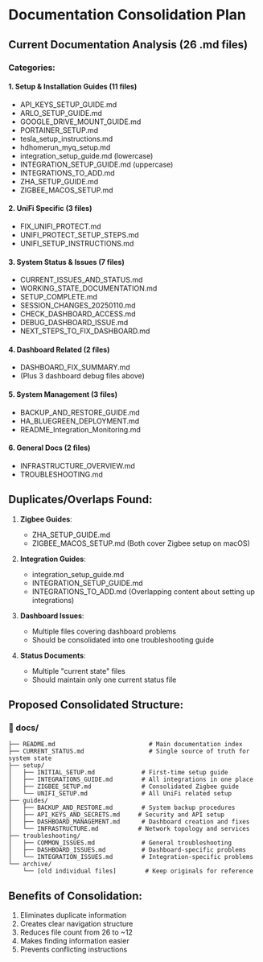 # Documentation Consolidation Plan

## Current Documentation Analysis (26 .md files)

### Categories:

#### 1. **Setup & Installation Guides** (11 files)
- API_KEYS_SETUP_GUIDE.md
- ARLO_SETUP_GUIDE.md
- GOOGLE_DRIVE_MOUNT_GUIDE.md
- PORTAINER_SETUP.md
- tesla_setup_instructions.md
- hdhomerun_myq_setup.md
- integration_setup_guide.md (lowercase)
- INTEGRATION_SETUP_GUIDE.md (uppercase)
- INTEGRATIONS_TO_ADD.md
- ZHA_SETUP_GUIDE.md
- ZIGBEE_MACOS_SETUP.md

#### 2. **UniFi Specific** (3 files)
- FIX_UNIFI_PROTECT.md
- UNIFI_PROTECT_SETUP_STEPS.md
- UNIFI_SETUP_INSTRUCTIONS.md

#### 3. **System Status & Issues** (7 files)
- CURRENT_ISSUES_AND_STATUS.md
- WORKING_STATE_DOCUMENTATION.md
- SETUP_COMPLETE.md
- SESSION_CHANGES_20250110.md
- CHECK_DASHBOARD_ACCESS.md
- DEBUG_DASHBOARD_ISSUE.md
- NEXT_STEPS_TO_FIX_DASHBOARD.md

#### 4. **Dashboard Related** (2 files)
- DASHBOARD_FIX_SUMMARY.md
- (Plus 3 dashboard debug files above)

#### 5. **System Management** (3 files)
- BACKUP_AND_RESTORE_GUIDE.md
- HA_BLUEGREEN_DEPLOYMENT.md
- README_Integration_Monitoring.md

#### 6. **General Docs** (2 files)
- INFRASTRUCTURE_OVERVIEW.md
- TROUBLESHOOTING.md

## Duplicates/Overlaps Found:

1. **Zigbee Guides**: 
   - ZHA_SETUP_GUIDE.md
   - ZIGBEE_MACOS_SETUP.md
   (Both cover Zigbee setup on macOS)

2. **Integration Guides**:
   - integration_setup_guide.md
   - INTEGRATION_SETUP_GUIDE.md
   - INTEGRATIONS_TO_ADD.md
   (Overlapping content about setting up integrations)

3. **Dashboard Issues**:
   - Multiple files covering dashboard problems
   - Should be consolidated into one troubleshooting guide

4. **Status Documents**:
   - Multiple "current state" files
   - Should maintain only one current status file

## Proposed Consolidated Structure:

### 📁 docs/
```
├── README.md                          # Main documentation index
├── CURRENT_STATUS.md                  # Single source of truth for system state
├── setup/
│   ├── INITIAL_SETUP.md             # First-time setup guide
│   ├── INTEGRATIONS_GUIDE.md        # All integrations in one place
│   ├── ZIGBEE_SETUP.md              # Consolidated Zigbee guide
│   └── UNIFI_SETUP.md               # All UniFi related setup
├── guides/
│   ├── BACKUP_AND_RESTORE.md        # System backup procedures
│   ├── API_KEYS_AND_SECRETS.md     # Security and API setup
│   ├── DASHBOARD_MANAGEMENT.md      # Dashboard creation and fixes
│   └── INFRASTRUCTURE.md           # Network topology and services
├── troubleshooting/
│   ├── COMMON_ISSUES.md             # General troubleshooting
│   ├── DASHBOARD_ISSUES.md          # Dashboard-specific problems
│   └── INTEGRATION_ISSUES.md        # Integration-specific problems
└── archive/
    └── [old individual files]        # Keep originals for reference
```

## Benefits of Consolidation:
1. Eliminates duplicate information
2. Creates clear navigation structure
3. Reduces file count from 26 to ~12
4. Makes finding information easier
5. Prevents conflicting instructions
